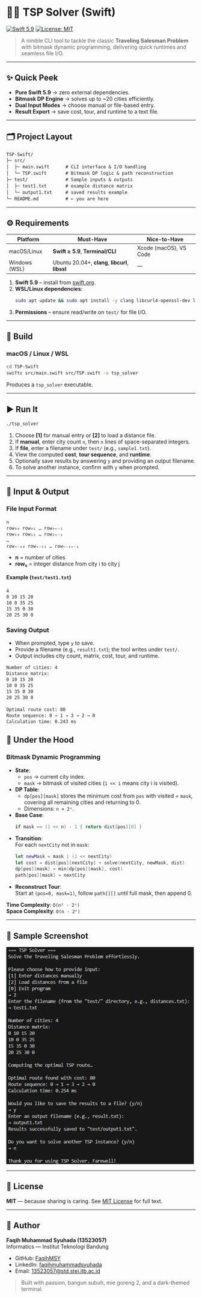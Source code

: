 # 🚀✨ **TSP Solver (Swift)**  
[![Swift 5.9][Swift-img]][Swift-url] [![License: MIT][MIT-img]][MIT-url]

[Swift-img]: https://img.shields.io/badge/Swift-5.9-orange?style=for-the-badge  
[Swift-url]: https://swift.org/download/  
[MIT-img]: https://img.shields.io/badge/license-MIT-yellow?style=for-the-badge  
[MIT-url]: https://mit-license.org/

> A nimble CLI tool to tackle the classic **Traveling Salesman Problem** with bitmask dynamic programming, delivering quick runtimes and seamless file I/O.

---

## ✨ Quick Peek
- **Pure Swift 5.9** → zero external dependencies.  
- **Bitmask DP Engine** → solves up to ~20 cities efficiently.  
- **Dual Input Modes** → choose manual or file-based entry.  
- **Result Export** → save cost, tour, and runtime to a text file.

---

## 🗂️ Project Layout
```txt
TSP-Swift/
├─ src/
│  ├─ main.swift      # CLI interface & I/O handling
│  └─ TSP.swift       # Bitmask DP logic & path reconstruction
├─ test/              # Sample inputs & outputs
│  ├─ test1.txt       # example distance matrix
│  └─ output1.txt     # saved results example
└─ README.md          # ← you are here
```

---

## ⚙️ Requirements
| Platform      | Must-Have                          | Nice-to-Have            |
|---------------|------------------------------------|-------------------------|
| macOS/Linux   | **Swift ≥ 5.9**, **Terminal/CLI**   | Xcode (macOS), VS Code  |
| Windows (WSL) | Ubuntu 20.04+, **clang**, **libcurl**, **libssl** | —         |

1. **Swift 5.9** – install from [swift.org][Swift-url].  
2. **WSL/Linux dependencies**:
   ```bash
   sudo apt update && sudo apt install -y clang libcurl4-openssl-dev libssl-dev pkg-config
   ```
3. **Permissions** – ensure read/write on `test/` for file I/O.

---

## 🔨 Build

### macOS / Linux / WSL
```bash
cd TSP-Swift
swiftc src/main.swift src/TSP.swift -o tsp_solver
```
Produces a `tsp_solver` executable.

---

## ▶️ Run It
```bash
./tsp_solver
```
1. Choose **[1]** for manual entry or **[2]** to load a distance file.  
2. If **manual**, enter city count `n`, then `n` lines of space-separated integers.  
3. If **file**, enter a filename under `test/` (e.g., `sample1.txt`).  
4. View the computed **cost**, **tour sequence**, and **runtime**.  
5. Optionally save results by answering `y` and providing an output filename.  
6. To solve another instance, confirm with `y` when prompted.

---

## 📂 Input & Output

### File Input Format
```
n
row₀₀ row₀₁ … row₀ₙ₋₁
row₁₀ row₁₁ … row₁ₙ₋₁
…
rowₙ₋₁₀ rowₙ₋₁₁ … rowₙ₋₁ₙ₋₁
```
- **n** = number of cities  
- **rowᵢⱼ** = integer distance from city i to city j  

#### Example (`test/test1.txt`)
```
4
0 10 15 20
10 0 35 25
15 35 0 30
20 25 30 0
```

### Saving Output
- When prompted, type `y` to save.  
- Provide a filename (e.g., `result1.txt`); the tool writes under `test/`.  
- Output includes city count, matrix, cost, tour, and runtime.

```
Number of cities: 4
Distance matrix:
0 10 15 20
10 0 35 25
15 35 0 30
20 25 30 0

Optimal route cost: 80
Route sequence: 0 → 1 → 3 → 2 → 0
Calculation time: 0.243 ms
```


## 🧠 Under the Hood

### Bitmask Dynamic Programming
- **State**:  
  - `pos` → current city index.  
  - `mask` → bitmask of visited cities (`1 << i` means city i is visited).  
- **DP Table**:  
  - `dp[pos][mask]` stores the minimum cost from `pos` with visited = `mask`, covering all remaining cities and returning to 0.  
  - Dimensions: `n × 2ⁿ`.  
- **Base Case**:  
  ```swift
  if mask == (1 << n) - 1 { return dist[pos][0] }
  ```
- **Transition**:  
  For each `nextCity` not in `mask`:
  ```swift
  let newMask = mask | (1 << nextCity)
  let cost = dist[pos][nextCity] + solve(nextCity, newMask, dist)
  dp[pos][mask] = min(dp[pos][mask], cost)
  path[pos][mask] = nextCity
  ```
- **Reconstruct Tour**:  
  Start at `(pos=0, mask=1)`, follow `path[][]` until full mask, then append 0.

**Time Complexity**: `O(n² · 2ⁿ)`  
**Space Complexity**: `O(n · 2ⁿ)`

---

## 📸 Sample Screenshot
![CLI run and saved file](image.png)

---

## 📝 License
**MIT** — because sharing is caring. See [MIT License][MIT-url] for full text.

---

## 👤 Author
**Faqih Muhammad Syuhada (13523057)**  
Informatics — Institut Teknologi Bandung  
- GitHub: [FaqihMSY](https://github.com/FaqihMSY)  
- LinkedIn: [faqihmuhammadsyuhada](https://www.linkedin.com/in/faqihmuhammadsyuhada/)  
- Email: 13523057@std.stei.itb.ac.id  

> Built with passion, bangun subuh, mie goreng 2, and a dark-themed terminal.